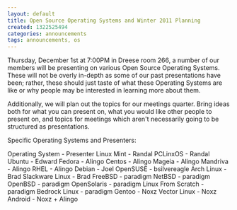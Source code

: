 ```yaml
---
layout: default
title: Open Source Operating Systems and Winter 2011 Planning
created: 1322525494
categories: announcements
tags: announcements, os
---
```

Thursday, December 1st at 7:00PM in Dreese room 266, a number of our members will be presenting on various Open Source Operating Systems.  These will not be overly in-depth as some of our past presentations have been; rather, these should just taste of what these Operating Systems are like or why people may be interested in learning more about them.

Additionally, we will plan out the topics for our meetings quarter. Bring ideas both for what you can present on, what you would like other people to present on, and topics for meetings which aren't necessarily going to be structured as presentations.
<!--break-->
Specific Operating Systems and Presenters:

Operating System -  Presenter
Linux Mint       -  Randal
PCLinxOS       -    Randal
Ubuntu          -    Edward
Fedora           -   Alingo
Centos            -  Alingo
Mageia             - Alingo
Mandriva     -       Alingo
RHEL            -    Alingo
Debian          -    Joel
OpenSUSE     -       bsilvereagle
Arch Linux       -   Brad
Slackware Linux -    Brad
FreeBSD          -   paradigm
NetBSD            -  paradigm
OpenBSD          -   paradigm
OpenSolaris       -  paradigm
Linux From Scratch - paradigm
Bedrock Linux     -  paradigm
Gentoo          -    Noxz
Vector Linux   -     Noxz
Android           -  Noxz + Alingo

<!-- TODO -->
